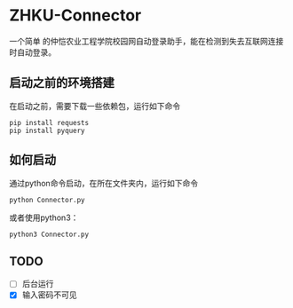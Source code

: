 # ZHKU-Connector

一个简单 的仲恺农业工程学院校园网自动登录助手，能在检测到失去互联网连接时自动登录。

## 启动之前的环境搭建
在启动之前，需要下载一些依赖包，运行如下命令

```shell
pip install requests
pip install pyquery
```

## 如何启动

通过python命令启动，在所在文件夹内，运行如下命令

```shell
python Connector.py
```

或者使用python3：

```shell
python3 Connector.py
```

## TODO

- [ ]  后台运行
- [X]  输入密码不可见